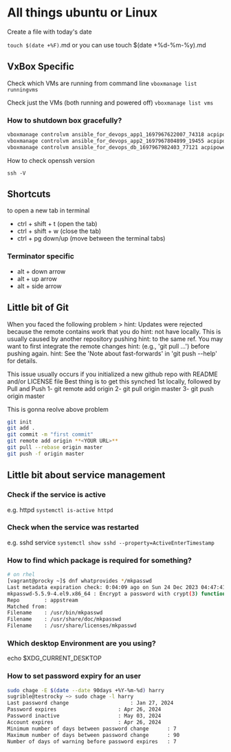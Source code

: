 # All things ubuntu or Linux

Create a file with today's date

`touch $(date +%F)`.md or you can use
touch $(date +%d-%m-%y).md

## VxBox Specific

Check which VMs are running from command line
`vboxmanage list runningvms`

Check just the VMs (both running and powered off)
`vboxmanage list vms`

### How to shutdown box gracefully?

``` bash
vboxmanage controlvm ansible_for_devops_app1_1697967622007_74318 acpipowerbutton
vboxmanage controlvm ansible_for_devops_app2_1697967804899_19455 acpipowerbutton
vboxmanage controlvm ansible_for_devops_db_1697967982403_77121 acpipowerbutton
```

How to check openssh version

`ssh -V`

## Shortcuts

to open a new tab in terminal

- ctrl + shift + t (open the tab)
- ctrl + shift + w (close the tab)
- ctrl + pg down/up (move between the terminal tabs)

### Terminator specific

- alt + down arrow
- alt + up arrow
- alt + side arrow

## Little bit of Git

When you faced the following problem >
hint: Updates were rejected because the remote contains work that you do hint: not have locally. This is usually caused by another repository pushing hint: to the same ref. You may want to first integrate the remote changes hint: (e.g., 'git pull ...') before pushing again. hint: See the 'Note about fast-forwards' in 'git push --help' for details.

This issue usually occurs if you initialized a new github repo with README and/or LICENSE file
Best thing is to get this synched 1st locally, followed by Pull and Push
1- git remote add origin <your repo URL>
2- git pull origin master
3- git push origin master

This is gonna reolve above problem

``` bash
git init
git add .
git commit -m "first commit"
git remote add origin **<YOUR URL>**
git pull --rebase origin master
git push -f origin master
```

## Little bit about service management

### Check if the service is active

e.g. httpd
`systemctl is-active httpd`

### Check when the service was restarted

e.g. sshd service
`systemctl show sshd --property=ActiveEnterTimestamp`

### How to find which package is required for something?

```bash
# on rhel
[vagrant@procky ~]$ dnf whatprovides */mkpasswd
Last metadata expiration check: 0:04:09 ago on Sun 24 Dec 2023 04:47:41 PM UTC.
mkpasswd-5.5.9-4.el9.x86_64 : Encrypt a password with crypt(3) function using a salt
Repo        : appstream
Matched from:
Filename    : /usr/bin/mkpasswd
Filename    : /usr/share/doc/mkpasswd
Filename    : /usr/share/licenses/mkpasswd

```

### Which desktop Environment are you using?

echo $XDG_CURRENT_DESKTOP

### How to set password expiry for an user

```bash
sudo chage -E $(date --date 90days +%Y-%m-%d) harry
sugrible@testrocky ~> sudo chage -l harry
Last password change					: Jan 27, 2024
Password expires					: Apr 26, 2024
Password inactive					: May 03, 2024
Account expires						: Apr 26, 2024
Minimum number of days between password change		: 7
Maximum number of days between password change		: 90
Number of days of warning before password expires	: 7

```
